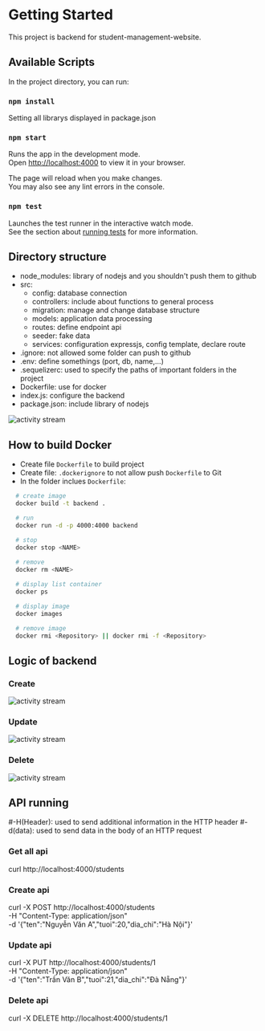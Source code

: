 # Getting Started 

This project is backend for student-management-website.

## Available Scripts

In the project directory, you can run:

### `npm install`
Setting all librarys displayed in package.json

### `npm start`
Runs the app in the development mode.\
Open [http://localhost:4000](http://localhost:4000) to view it in your browser.

The page will reload when you make changes.\
You may also see any lint errors in the console.

### `npm test`

Launches the test runner in the interactive watch mode.\
See the section about [running tests](https://facebook.github.io/create-react-app/docs/running-tests) for more information.

## Directory structure
- node_modules: library of nodejs and you shouldn't push them to github
- src: 
    + config: database connection
    + controllers: include about functions to general process
    + migration: manage and change database structure
    + models: application data processing
    + routes: define endpoint api
    + seeder: fake data
    + services: configuration expressjs, config template, declare route
- .ignore: not allowed some folder can push to github
- .env: define somethings (port, db, name,...)
- .sequelizerc: used to specify the paths of important folders in the project
- Dockerfile: use for docker
- index.js: configure the backend
- package.json: include library of nodejs

![activity stream](/public/images/ac.png)

## How to build Docker
- Create file `Dockerfile` to build project
- Create file: `.dockerignore` to not allow push `Dockerfile` to Git
- In the folder inclues `Dockerfile`:
```bash
  # create image
  docker build -t backend .

  # run
  docker run -d -p 4000:4000 backend

  # stop
  docker stop <NAME> 
  
  # remove
  docker rm <NAME>

  # display list container
  docker ps

  # display image
  docker images

  # remove image
  docker rmi <Repository> || docker rmi -f <Repository> 
```

## Logic of backend

### Create
![activity stream](/public/images/create.png)

### Update
![activity stream](/public/images/update.png)

### Delete
![activity stream](/public/images/delete.png)

## API running

#-H(Header): used to send additional information in the HTTP header
#-d(data): used to send data in the body of an HTTP request

### Get all api
curl http://localhost:4000/students

### Create api
curl -X POST http://localhost:4000/students \
  -H "Content-Type: application/json" \
  -d '{"ten":"Nguyễn Văn A","tuoi":20,"dia_chi":"Hà Nội"}'

### Update api
curl -X PUT http://localhost:4000/students/1 \
  -H "Content-Type: application/json" \
  -d '{"ten":"Trần Văn B","tuoi":21,"dia_chi":"Đà Nẵng"}'

### Delete api
curl -X DELETE http://localhost:4000/students/1

